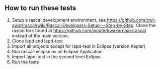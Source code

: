 ## How to run these tests

1. Setup a rascal development environment, see https://github.com/cwi-swat/rascal/wiki/Rascal-Developers-Setup---Step-by-Step. Clone the rascal fork found at https://github.com/wouterkwakernaak/rascal instead of the main version.
2. Clone lapd and lapd-test
3. Import all projects except for lapd-test in Eclipse (version:Kepler)
4. Run rascal-eclipse as an Eclipse Application
5. Import lapd-test in the second level Eclipse
6. Run the tests
